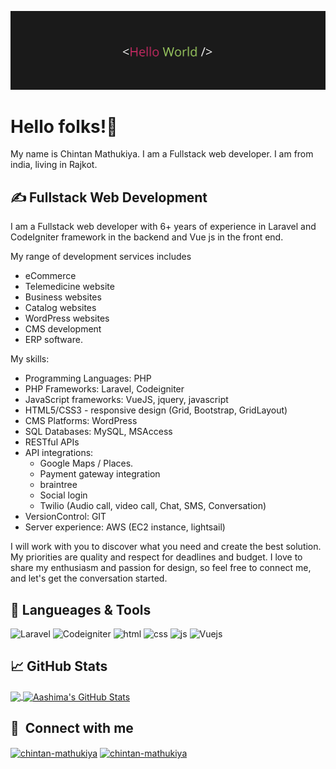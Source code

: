 

<!--
**cdmathukiya/cdmathukiya** is a ✨ _special_ ✨ repository because its `README.md` (this file) appears on your GitHub profile.

Here are some ideas to get you started:

- 🔭 I’m currently working on ...
- 🌱 I’m currently learning ...
- 👯 I’m looking to collaborate on ...
- 🤔 I’m looking for help with ...
- 💬 Ask me about ...
- 📫 How to reach me: ...
- 😄 Pronouns: ...
- ⚡ Fun fact: ...
-->
![Header](https://github.com/cdmathukiya/cdmathukiya/blob/main/banner.png)

# Hello folks!👋

My name is Chintan Mathukiya. I am a  Fullstack web developer. I am from india, living in Rajkot.

## &#x270d; Fullstack Web Development

I am a Fullstack web developer with 6+ years of experience in Laravel and CodeIgniter framework in the backend and Vue js in the front end.

My range of development services includes
- eCommerce
- Telemedicine website
- Business websites
- Catalog websites
- WordPress websites
- CMS development
- ERP software.

My skills:
  - Programming Languages: PHP
  - PHP Frameworks: Laravel, Codeigniter
  - JavaScript frameworks: VueJS, jquery, javascript
  - HTML5/CSS3 - responsive design (Grid, Bootstrap, GridLayout)
  - CMS Platforms: WordPress
  - SQL Databases: MySQL, MSAccess
  - RESTful APIs
  - API integrations:
    - Google Maps / Places.
    - Payment gateway integration
    - braintree
    - Social login
    - Twilio (Audio call, video call, Chat, SMS, Conversation)
  - VersionControl: GIT
  - Server experience: AWS (EC2 instance, lightsail)

I will work with you to discover what you need and create the best solution. My priorities are quality and respect for deadlines and budget. I love to share my enthusiasm and passion for design, so feel free to connect me, and let's get the conversation started.

## 🔧 Langueages & Tools
<p align='left'>
  <img src="https://upload.wikimedia.org/wikipedia/commons/9/9a/Laravel.svg" alt="Laravel" width="auto" height="40"/>
  <img src="https://cdn.freebiesupply.com/logos/large/2x/codeigniter-logo-png-transparent.png" alt="Codeigniter" width="auto" height="40"/>
  <img src="https://upload.wikimedia.org/wikipedia/commons/thumb/6/61/HTML5_logo_and_wordmark.svg/2048px-HTML5_logo_and_wordmark.svg.png" alt="html" width="auto" height="40">
  <img src='https://upload.wikimedia.org/wikipedia/commons/thumb/d/d5/CSS3_logo_and_wordmark.svg/1200px-CSS3_logo_and_wordmark.svg.png' alt="css" width="auto" height="40">
  <img src='https://upload.wikimedia.org/wikipedia/commons/6/6a/JavaScript-logo.png' height='30' width='auto' alt="js">
  <img src="https://upload.wikimedia.org/wikipedia/commons/9/95/Vue.js_Logo_2.svg" alt="Vuejs" width="40" height="40"/>
</p>


## &#x1f4c8; GitHub Stats
<a href="https://github.com/cdmathukiya/cdmathukiya">
  <img align="center" src="https://github-readme-stats.vercel.app/api/top-langs/?username=cdmathukiya&title_color=ffffff&text_color=c9cacc&icon_color=2bbc8a&bg_color=1d1f21&langs_count=3" />
</a>
<a href="https://github.com/cdmathukiya/cdmathukiya">
  <img align="center" src="https://github-readme-stats.vercel.app/api?username=cdmathukiya&show_icons=true&line_height=27&count_private=true&title_color=ffffff&text_color=c9cacc&icon_color=2bbc8a&bg_color=1d1f21" alt="Aashima's GitHub Stats" />
</a>


## 🔗 &nbsp;**Connect with me**
<p align="left">
<a href="https://www.linkedin.com/in/chintan-mathukiya/" target="blank"><img align="center" src="https://raw.githubusercontent.com/rahuldkjain/github-profile-readme-generator/master/src/images/icons/Social/linked-in-alt.svg" alt="chintan-mathukiya" height="30" width="40" /></a>
<a href="https://stackoverflow.com/users/4460639/chintan-mathukiya" target="blank"><img align="center" src="https://raw.githubusercontent.com/rahuldkjain/github-profile-readme-generator/master/src/images/icons/Social/stack-overflow.svg" alt="chintan-mathukiya" height="30" width="40" /></a>



[1.1]: https://i.imgur.com/Vahbdkj.png (linkedin icon)
